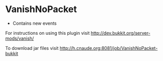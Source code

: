 VanishNoPacket
==============

* Contains new events

For instructions on using this plugin visit
http://dev.bukkit.org/server-mods/vanish/

To download jar files visit
 http://h.cnaude.org:8081/job/VanishNoPacket-bukkit